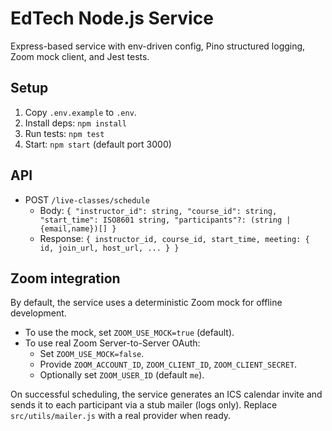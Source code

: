 # EdTech Node.js Service

Express-based service with env-driven config, Pino structured logging, Zoom mock client, and Jest tests.

## Setup
1. Copy `.env.example` to `.env`.
2. Install deps: `npm install`
3. Run tests: `npm test`
4. Start: `npm start` (default port 3000)

## API
- POST `/live-classes/schedule`
  - Body: `{ "instructor_id": string, "course_id": string, "start_time": ISO8601 string, "participants"?: (string | {email,name})[] }`
  - Response: `{ instructor_id, course_id, start_time, meeting: { id, join_url, host_url, ... } }`

## Zoom integration

By default, the service uses a deterministic Zoom mock for offline development.

- To use the mock, set `ZOOM_USE_MOCK=true` (default).
- To use real Zoom Server-to-Server OAuth:
  - Set `ZOOM_USE_MOCK=false`.
  - Provide `ZOOM_ACCOUNT_ID`, `ZOOM_CLIENT_ID`, `ZOOM_CLIENT_SECRET`.
  - Optionally set `ZOOM_USER_ID` (default `me`).

On successful scheduling, the service generates an ICS calendar invite and sends it to each participant via a stub mailer (logs only). Replace `src/utils/mailer.js` with a real provider when ready.
